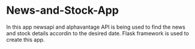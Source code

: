 # News-and-Stock-App
In this app newsapi and alphavantage API is being used to find the news and stock details accordin to the desired date.
Flask framework is used to create this app.
